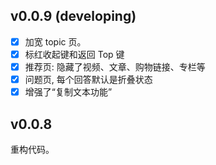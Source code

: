 ## v0.0.9 (developing)

- [x] 加宽 topic 页。
- [x] 标红收起键和返回 Top 键
- [x] 推荐页: 隐藏了视频、文章、购物链接、专栏等
- [x] 问题页, 每个回答默认是折叠状态
- [x] 增强了“复制文本功能”

## v0.0.8

重构代码。
